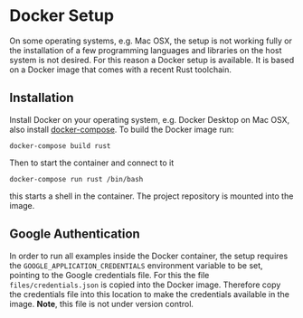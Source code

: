 # Docker Setup

On some operating systems, e.g. Mac OSX, the setup is not working fully or the installation of a few programming languages and libraries on the host system is not desired. For this reason a Docker setup is available. It is based on a Docker image that comes with a recent Rust toolchain.

## Installation

Install Docker on your operating system, e.g. Docker Desktop on Mac OSX, also install [docker-compose](https://docs.docker.com/compose/install/). To build the Docker image run:

```
docker-compose build rust
```

Then to start the container and connect to it

```
docker-compose run rust /bin/bash
```

this starts a shell in the container. The project repository is mounted into the image.


## Google Authentication

In order to run all examples inside the Docker container, the setup requires the `GOOGLE_APPLICATION_CREDENTIALS` environment variable to be set, pointing to the Google credentials file. For this the file `files/credentials.json` is copied into the Docker image.
Therefore copy the credentials file into this location to make the credentials available in the image. **Note**, this file
is not under version control.
